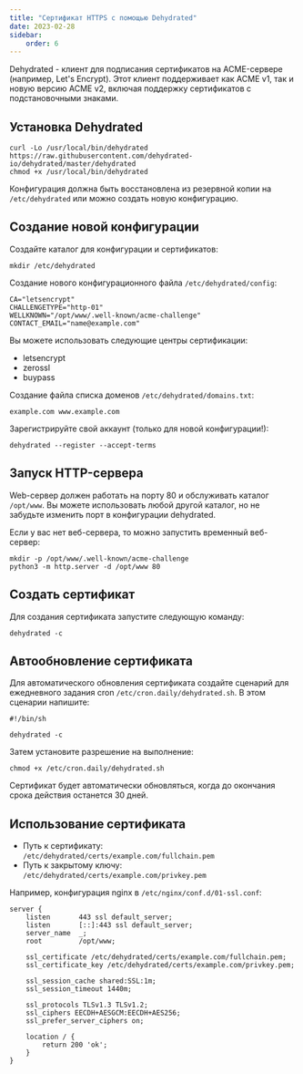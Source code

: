 ```yaml
---
title: "Сертификат HTTPS с помощью Dehydrated"
date: 2023-02-28
sidebar:
    order: 6
---
```


Dehydrated - клиент для подписания сертификатов на ACME-сервере (например, Let's Encrypt). Этот клиент поддерживает как ACME v1, так и новую версию ACME v2, включая поддержку сертификатов с подстановочными знаками.

## Установка Dehydrated[](/ru/misc/tools-and-utilities/dehydrated#install-dehydrated)

```
curl -Lo /usr/local/bin/dehydrated https://raw.githubusercontent.com/dehydrated-io/dehydrated/master/dehydrated
chmod +x /usr/local/bin/dehydrated
```

Конфигурация должна быть восстановлена из резервной копии на `/etc/dehydrated` или можно создать новую конфигурацию.

## Создание новой конфигурации[](/ru/misc/tools-and-utilities/dehydrated#create-new-configuration)

Создайте каталог для конфигурации и сертификатов:

```
mkdir /etc/dehydrated
```

Создание нового конфигурационного файла `/etc/dehydrated/config`:

```
CA="letsencrypt"
CHALLENGETYPE="http-01"
WELLKNOWN="/opt/www/.well-known/acme-challenge"
CONTACT_EMAIL="name@example.com"
```

Вы можете использовать следующие центры сертификации:

- letsencrypt
- zerossl
- buypass

Создание файла списка доменов `/etc/dehydrated/domains.txt`:

```
example.com www.example.com
```

Зарегистрируйте свой аккаунт (только для новой конфигурации!):

```
dehydrated --register --accept-terms
```

## Запуск HTTP-сервера[](/ru/misc/tools-and-utilities/dehydrated#launch-http-server)

Web-сервер должен работать на порту 80 и обслуживать каталог `/opt/www`. Вы можете использовать любой другой каталог, но не забудьте изменить порт в конфигурации dehydrated.

Если у вас нет веб-сервера, то можно запустить временный веб-сервер:

```
mkdir -p /opt/www/.well-known/acme-challenge
python3 -m http.server -d /opt/www 80
```

## Создать сертификат[](/ru/misc/tools-and-utilities/dehydrated#create-certificate)

Для создания сертификата запустите следующую команду:

```
dehydrated -c
```

## Автообновление сертификата[](/ru/misc/tools-and-utilities/dehydrated#autoupdate-certificate)

Для автоматического обновления сертификата создайте сценарий для ежедневного задания cron `/etc/cron.daily/dehydrated.sh`. В этом сценарии напишите:

```
#!/bin/sh

dehydrated -c
```

Затем установите разрешение на выполнение:

```
chmod +x /etc/cron.daily/dehydrated.sh
```

Сертификат будет автоматически обновляться, когда до окончания срока действия останется 30 дней.

## Использование сертификата[](/ru/misc/tools-and-utilities/dehydrated#use-certificate)

- Путь к сертификату: `/etc/dehydrated/certs/example.com/fullchain.pem`
- Путь к закрытому ключу: `/etc/dehydrated/certs/example.com/privkey.pem`

Например, конфигурация nginx в `/etc/nginx/conf.d/01-ssl.conf`:

```
server {
    listen       443 ssl default_server;
    listen       [::]:443 ssl default_server;
    server_name  _;
    root         /opt/www;

    ssl_certificate /etc/dehydrated/certs/example.com/fullchain.pem;
    ssl_certificate_key /etc/dehydrated/certs/example.com/privkey.pem;

    ssl_session_cache shared:SSL:1m;
    ssl_session_timeout 1440m;

    ssl_protocols TLSv1.3 TLSv1.2;
    ssl_ciphers EECDH+AESGCM:EECDH+AES256;
    ssl_prefer_server_ciphers on;

    location / {
        return 200 'ok';
    }
}
```
